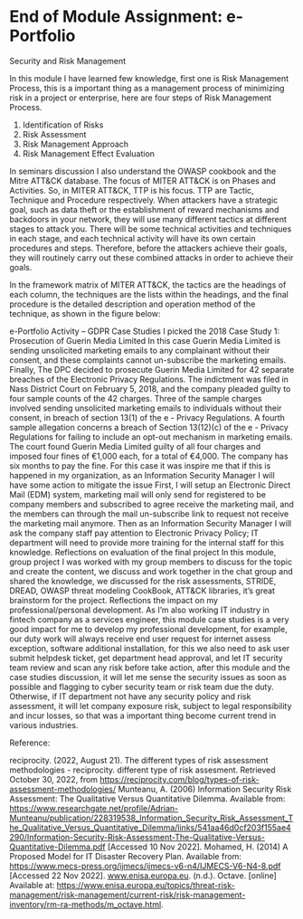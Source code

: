 # End of Module Assignment: e-Portfolio
Security and Risk Management

In this module I have learned few knowledge, first one is Risk Management Process, this is a important thing as a management process of minimizing risk in a project or enterprise, here are four steps of Risk Management Process.
1. Identification of Risks
2. Risk Assessment
3. Risk Management Approach
4. Risk Management Effect Evaluation

In seminars discussion I also understand the OWASP cookbook and the Mitre ATT&CK database.
The focus of MITER ATT&CK is on Phases and Activities. So, in MITER ATT&CK, TTP is his focus. TTP are Tactic, Technique and Procedure respectively. When attackers have a strategic goal, such as data theft or the establishment of reward mechanisms and backdoors in your network, they will use many different tactics at different stages to attack you. There will be some technical activities and techniques in each stage, and each technical activity will have its own certain procedures and steps. Therefore, before the attackers achieve their goals, they will routinely carry out these combined attacks in order to achieve their goals.

In the framework matrix of MITER ATT&CK, the tactics are the headings of each column, the techniques are the lists within the headings, and the final procedure is the detailed description and operation method of the technique, as shown in the figure below:
 

e-Portfolio Activity – GDPR Case Studies
I picked the 2018 Case Study 1: Prosecution of Guerin Media Limited
In this case Guerin Media Limited is sending unsolicited marketing emails to any complainant without their consent, and these complaints cannot un-subscribe the marketing emails.
Finally, The DPC decided to prosecute Guerin Media Limited for 42 separate breaches of the Electronic Privacy Regulations.
The indictment was filed in Nass District Court on February 5, 2018, and the company pleaded guilty to four sample counts of the 42 charges. Three of the sample charges involved sending unsolicited marketing emails to individuals without their consent, in breach of section 13(1) of the e - Privacy Regulations. A fourth sample allegation concerns a breach of Section 13(12)(c) of the e - Privacy Regulations for failing to include an opt-out mechanism in marketing emails. The court found Guerin Media Limited guilty of all four charges and imposed four fines of €1,000 each, for a total of €4,000. The company has six months to pay the fine.
For this case it was inspire me that if this is happened in my organization, as an Information Security Manager I will have some action to mitigate the issue
First, I will setup an Electronic Direct Mail (EDM) system, marketing mail will only send for registered to be company members and subscribed to agree receive the marketing mail, and the members can through the mail un-subscribe link to request not receive the marketing mail anymore.
Then as an Information Security Manager I will ask the company staff pay attention to Electronic Privacy Policy; IT department will need to provide more training for the internal staff for this knowledge.
Reflections on evaluation of the final project
In this module, group project I was worked with my group members to discuss for the topic and create the content, we discuss and work together in the chat group and shared the knowledge, we discussed for the risk assessments, STRIDE, DREAD, OWASP threat modeling CookBook, ATT&CK libraries, it’s great brainstorm for the project.
Reflections the impact on my professional/personal development.
As I’m also working IT industry in fintech company as a services engineer, this module case studies is a very good impact for me to develop my professional development, for example, our duty work will always receive end user request for internet assess exception, software additional installation, for this we also need to ask user submit helpdesk ticket, get department head approval, and let IT security team review and scan any risk before take action, after this module and the case studies discussion, it will let me sense the security issues as soon as possible and flagging to cyber security team or risk team due the duty.  
Otherwise, if IT department not have any security policy and risk assessment, it will let company exposure risk, subject to legal responsibility and incur losses, so that was a important thing become current trend in various industries.




Reference:

reciprocity. (2022, August 21). The different types of risk assessment methodologies - reciprocity. different type of risk assesment. Retrieved October 30, 2022, from https://reciprocity.com/blog/types-of-risk-assessment-methodologies/
Munteanu, A. (2006) Information Security Risk Assessment: The Qualitative Versus Quantitative Dilemma. Available from: 
https://www.researchgate.net/profile/Adrian-Munteanu/publication/228319538_Information_Security_Risk_Assessment_The_Qualitative_Versus_Quantitative_Dilemma/links/541aa46d0cf203f155ae4290/Information-Security-Risk-Assessment-The-Qualitative-Versus-Quantitative-Dilemma.pdf [Accessed 10 Nov 2022].
Mohamed, H. (2014) A Proposed Model for IT Disaster Recovery Plan. Available from: https://www.mecs-press.org/ijmecs/ijmecs-v6-n4/IJMECS-V6-N4-8.pdf [Accessed 22 Nov 2022]. 
www.enisa.europa.eu. (n.d.). Octave. [online] Available at: https://www.enisa.europa.eu/topics/threat-risk-management/risk-management/current-risk/risk-management-inventory/rm-ra-methods/m_octave.html.


